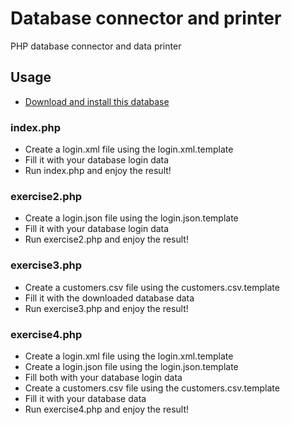 # Database connector and printer

PHP database connector and data printer

## Usage

- [Download and install this database](https://www.mysqltutorial.org/wp-content/uploads/2018/03/mysqlsampledatabase.zip)

### index.php
- Create a login.xml file using the login.xml.template
- Fill it with your database login data
- Run index.php and enjoy the result!

### exercise2.php
- Create a login.json file using the login.json.template
- Fill it with your database login data
- Run exercise2.php and enjoy the result!

### exercise3.php
- Create a customers.csv file using the customers.csv.template
- Fill it with the downloaded database data
- Run exercise3.php and enjoy the result!

### exercise4.php
- Create a login.xml file using the login.xml.template
- Create a login.json file using the login.json.template
- Fill both with your database login data
- Create a customers.csv file using the customers.csv.template
- Fill it with your database data
- Run exercise4.php and enjoy the result!